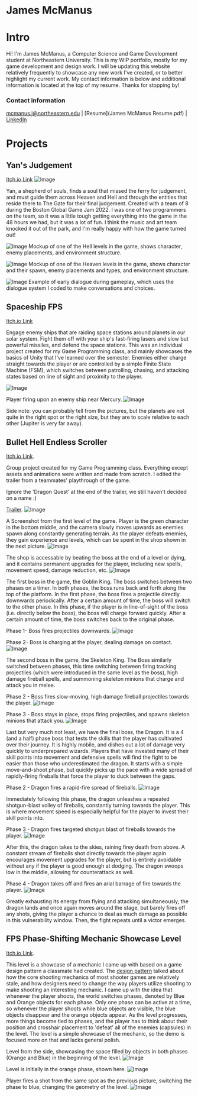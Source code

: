 # James McManus

# Intro
Hi! I'm James McManus, a Computer Science and Game Development student at Northeastern University. This is my WIP portfolio, mostly for my game development and design work. I will be updating this website relatively frequently to showcase any new work I've created, or to better highlight my current work. My contact information is below and additional information is located at the top of my resume. Thanks for stopping by!

### Contact information
mcmanus.j@northeastern.edu | [Resume](James McManus Resume.pdf) | [LinkedIn](https://www.linkedin.com/in/james-mcmanus-819a39206/)




# Projects

## Yan's Judgement
[Itch.io Link](https://mcmanusj.itch.io/yans-judgement)
![Image](https://cdn.discordapp.com/attachments/475503547656568842/938530851925397564/CreditMenu.png)

Yan, a shepherd of souls, finds a soul that missed the ferry for judgement, and must guide them across Heaven and Hell and through the entities that reside there to The Gate for their final judgement. Created with a team of 8 during the Boston Global Game Jam 2022. I was one of two programmers on the team, so it was a little tough getting everything into the game in the 48 hours we had, but it was a lot of fun. I think the music and art team knocked it out of the park, and I'm really happy with how the game turned out!

![Image](https://cdn.discordapp.com/attachments/475503547656568842/938530904698130542/HellA_mockup.png)
Mockup of one of the Hell levels in the game, shows character, enemy placements, and environment structure.

![Image](https://cdn.discordapp.com/attachments/475503547656568842/938530924541399040/heavenB_mockup.png)
Mockup of one of the Heaven levels in the game, shows character and their spawn, enemy placements and types, and environment structure.

![Image](https://cdn.discordapp.com/attachments/475503547656568842/938532198502502470/unknown.png)
Example of early dialogue during gameplay, which uses the dialogue system I coded to make conversations and choices.

## Spaceship FPS
[Itch.io Link](https://mcmanusj.itch.io/mca4)

Engage enemy ships that are raiding space stations around planets in our solar system. Fight them off with your ship's fast-firing lasers and slow but powerful missiles, and defend the space stations. This was an individual project created for my Game Programming class, and mainly showcases the basics of Unity that I've learned over the semester. Enemies either charge straight towards the player or are controlled by a simple Finite State Machine (FSM), which switches between patrolling, chasing, and attacking states based on line of sight and proximity to the player. 

![Image](https://cdn.discordapp.com/attachments/475503547656568842/831848450639134770/unknown.png)

Player firing upon an enemy ship near Mercury.
![Image](https://cdn.discordapp.com/attachments/475503547656568842/832025472355139621/unknown.png)

Side note: you can probably tell from the pictures, but the planets are not quite in the right spot or the right size, but they are to scale relative to each other (Jupiter is very far away).


## Bullet Hell Endless Scroller 
[Itch.io Link](https://bejules.itch.io/cool-game).

Group project created for my Game Programming class. Everything except assets and animations were written and made from scratch. I edited the trailer from a teammates' playthrough of the game.

Ignore the 'Dragon Quest' at the end of the trailer, we still haven't decided on a name :)

[Trailer](https://www.youtube.com/watch?v=6oil6JeNZLw).
![Image](https://cdn.discordapp.com/attachments/475503547656568842/834088040287699025/unknown.png)


A Screenshot from the first level of the game. Player is the green character in the bottom middle, and the camera slowly moves upwards as enemies spawn along constantly generating terrain. As the player defeats enemies, they gain experience and levels, which can be spent in the shop shown in the next picture.
![Image](https://cdn.discordapp.com/attachments/475503547656568842/834093820383592508/unknown.png)

The shop is accessable by beating the boss at the end of a level or dying, and it contains permanent upgrades for the player, including new spells, movement speed, damage reduction, etc.
![Image](https://cdn.discordapp.com/attachments/475503547656568842/831847536821796874/unknown.png)

The first boss in the game, the Goblin King. The boss switches between two phases on a timer. In both phases, the boss runs back and forth along the top of the platform. In the first phase, the boss fires a projectile directly downwards periodically. After a certain amount of time, the boss will switch to the other phase. In this phase, if the player is in line-of-sight of the boss (i.e. directly below the boss), the boss will charge forward quickly. After a certain amount of time, the boss switches back to the original phase.

Phase 1- Boss fires projectiles downwards.
![Image](https://cdn.discordapp.com/attachments/475503547656568842/832029413839339520/unknown.png)

Phase 2- Boss is charging at the player, dealing damage on contact.
![Image](https://cdn.discordapp.com/attachments/475503547656568842/832029485993558026/unknown.png)

The second boss in the game, the Skeleton King. The Boss similarly switched between phases, this time switching between firing tracking projectiles (which were introduced in the same level as the boss), high damage fireball spells, and summoning skeleton minions that charge and attack you in melee. 

Phase 2 - Boss fires slow-moving, high damage fireball projectiles towards the player.
![Image](https://cdn.discordapp.com/attachments/475503547656568842/895912992758202388/unknown.png)

Phase 3 - Boss stays in place, stops firing projectiles, and spawns skeleton minions that attack you.
![Image](https://cdn.discordapp.com/attachments/475503547656568842/895914831390052352/unknown.png) 

Last but very much not least, we have the final boss, the Dragon. It is a 4 (and a half) phase boss that tests the skills that the player has cultivated over their journey. It is highly mobile, and dishes out a lot of damage very quickly to underprepared wizards. Players that have invested many of their skill points into movement and defensive spells will find the fight to be easier than those who underestimated the dragon. It starts with a simple move-and-shoot phase, but quickly picks up the pace with a wide spread of rapidly-firing fireballs that force the player to duck between the gaps.

Phase 2 - Dragon fires a rapid-fire spread of fireballs.
![Image](https://cdn.discordapp.com/attachments/475503547656568842/895915701972377630/unknown.png)


Immediately following this phase, the dragon unleashes a repeated shotgun-blast volley of fireballs, constantly turning towards the player. This is where movement speed is especially helpful for the player to invest their skill points into.

Phase 3 - Dragon fires targeted shotgun blast of fireballs towards the player.
![Image](https://cdn.discordapp.com/attachments/475503547656568842/895916135512412250/unknown.png)


After this, the dragon takes to the skies, raining firey death from above. A constant stream of fireballs shot directly towards the player again encourages movement upgrades for the player, but is entirely avoidable without any if the player is good enough at dodging. The dragon swoops low in the middle, allowing for counterattack as well.

Phase 4 - Dragon takes off and fires an arial barrage of fire towards the player.
![Image](https://cdn.discordapp.com/attachments/475503547656568842/895916276801765376/unknown.png)


Greatly exhausting its energy from flying and attacking simultaneously, the dragon lands and once again moves around the stage, but barely fires off any shots, giving the player a chance to deal as much damage as possible in this vulnerability window. Then, the fight repeats until a victor emerges. 



## FPS Phase-Shifting Mechanic Showcase Level
[Itch.io Link](https://mcmanusj.itch.io/phasechange).

This level is a showcase of a mechanic I came up with based on a game design pattern a classmate had created. The [design pattern](https://patternlanguageforgamedesign.com/PatternLibraryApp/PatternLibrary/442) talked about how the core shooting mechanics of most shooter games are relatively stale, and how designers need to change the way players utilize shooting to make shooting an interesting mechanic. I came up with the idea that whenever the player shoots, the world switches phases, denoted by Blue and Orange objects for each phase. Only one phase can be active at a time, so whenever the player shoots while blue objects are visible, the blue objects disappear and the orange objects appear. As the level progresses, more things become tied to phases, and the player has to think about their position and crosshair placement to 'defeat' all of the enemies (capsules) in the level. The level is a simple showcase of the mechanic, so the demo is focused more on that and lacks general polish.    


Level from the side, showcasing the space filled by objects in both phases (Orange and Blue) in the beginning of the level. ![Image](https://cdn.discordapp.com/attachments/803364518818349116/815703117911031859/unknown.png)

Level is initially in the orange phase, shown here.
![Image](https://cdn.discordapp.com/attachments/803364518818349116/815702667169890314/unknown.png)

Player fires a shot from the same spot as the previous picture, switching the phase to blue, changing the geometry of the level. 
![Image](https://cdn.discordapp.com/attachments/803364518818349116/815702624858144788/unknown.png)


